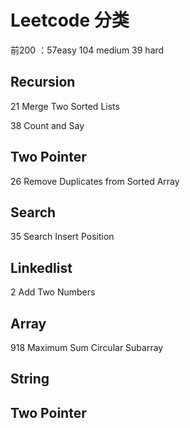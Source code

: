 # Leetcode 分类 #

前200 ：57easy 104 medium 39 hard

## Recursion ##

21 Merge Two Sorted Lists

38 Count and Say

## Two Pointer ##

26 Remove Duplicates from Sorted Array



## Search ##

35 Search Insert Position



## Linkedlist ##

2 Add Two Numbers



## Array ##

918 Maximum Sum Circular Subarray



## String ##



## Two Pointer ##





